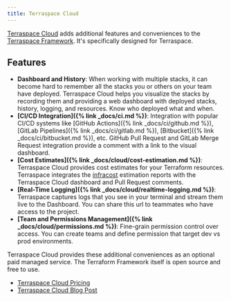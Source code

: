 ```yaml
---
title: Terraspace Cloud
---
```


[Terraspace Cloud](https://app.terraspace.cloud) adds additional features and conveniences to the [Terraspace Framework](https://terraspace.cloud). It's specifically designed for Terraspace.

## Features

* **Dashboard and History**: When working with multiple stacks, it can become hard to remember all the stacks you or others on your team have deployed.  Terraspace Cloud helps you visualize the stacks by recording them and providing a web dashboard with deployed stacks, history, logging, and resources. Know who deployed what and when.
* **[CI/CD Integration]({% link _docs/ci.md %})**: Integration with popular CI/CD systems like [GitHub Actions]({% link _docs/ci/github.md %}), [GitLab Pipelines]({% link _docs/ci/gitlab.md %}), [Bitbucket]({% link _docs/ci/bitbucket.md %}), etc. GitHub Pull Request and GitLab Merge Request integration provide a comment with a link to the visual dashboard.
* **[Cost Estimates]({% link _docs/cloud/cost-estimation.md %})**: Terraspace Cloud provides cost estimates for your Terraform resources. Terraspace integrates the [infracost](https://www.infracost.io/) estimation reports with the Terraspace Cloud dashboard and Pull Request comments.
* **[Real-Time Logging]({% link _docs/cloud/realtime-logging.md %})**: Terraspace captures logs that you see in your terminal and stream them live to the Dashboard. You can share this url to teammates who have access to the project.
* **[Team and Permissions Management]({% link _docs/cloud/permissions.md %})**: Fine-grain permission control over access. You can create teams and define permission that target dev vs prod environments.

Terraspace Cloud provides these additional conveniences as an optional paid managed service. The Terraform Framework itself is open source and free to use.

* [Terraspace Cloud Pricing](https://app.terraspace.cloud/pricing)
* [Terraspace Cloud Blog Post](https://blog.boltops.com/2022/06/10/terraspace-cloud/)
